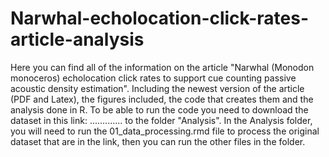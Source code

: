 # Narwhal-echolocation-click-rates-article-analysis
Here you can find all of the information on the article "Narwhal (Monodon monoceros) echolocation click rates to support cue counting passive acoustic density estimation". Including the newest version of the article (PDF and Latex), the figures included, the code that creates them and the analysis done in R. To be able to run the code you need to download the dataset in this link:  ............. to the folder "Analysis". In the Analysis folder, you will need to run the 01_data_processing.rmd file to process the original dataset that are in the link, then you can run the other files in the folder. 
